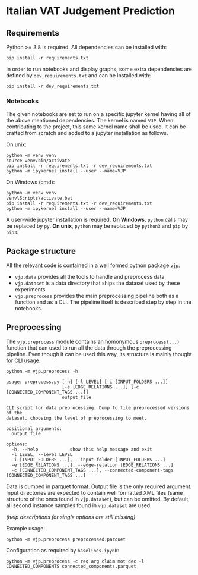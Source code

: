 # Italian VAT Judgement Prediction
## Requirements
Python >= 3.8 is required. All dependencies can be installed with:
```
pip install -r requirements.txt
```

In order to run notebooks and display graphs, some extra dependencies are defined by `dev_requirements.txt` and can be installed with:
```
pip install -r dev_requirements.txt
```

### Notebooks
The given notebooks are set to run on a specific jupyter kernel having all of the above mentioned dependencies. The kernel is named `VJP`. When contributing to the project, this same kernel name shall be used. It can be crafted from scratch and added to a jupyter installation as follows.

On unix:
```
python -m venv venv
source venv/bin/activate
pip install -r requirements.txt -r dev_requirements.txt
python -m ipykernel install --user --name=VJP
```

On Windows (cmd):
```
python -m venv venv
venv\Scripts\activate.bat
pip install -r requirements.txt -r dev_requirements.txt
python -m ipykernel install --user --name=VJP
```

A user-wide jupyter installation is required. **On Windows**, `python` calls may be replaced by `py`. **On unix**, `python` may be replaced by `python3` and `pip` by `pip3`.

## Package structure
All the relevant code is contained in a well formed python package `vjp`:
* `vjp.data` provides all the tools to handle and preprocess data
* `vjp.dataset` is a data directory that ships the dataset used by these experiments
* `vjp.preprocess` provides the main preprocessing pipeline both as a function and as a CLI. The pipeline itself is described step by step in the notebooks.

## Preprocessing
The `vjp.preprocess` module contains an homonymous `preprocess(...)` function that can used to run all the data through the preprocessing pipeline. Even though it can be used this way, its structure is mainly thought for CLI usage.

```
python -m vjp.preprocess -h
```

```
usage: preprocess.py [-h] [-l LEVEL] [-i [INPUT_FOLDERS ...]]
                     [-e [EDGE_RELATIONS ...]] [-c [CONNECTED_COMPONENT_TAGS ...]]
                     output_file

CLI script for data preprocessing. Dump to file preprocessed versions of the
dataset, choosing the level of preprocessing to meet.

positional arguments:
  output_file

options:
  -h, --help            show this help message and exit
  -l LEVEL, --level LEVEL
  -i [INPUT_FOLDERS ...], --input-folder [INPUT_FOLDERS ...]
  -e [EDGE_RELATIONS ...], --edge-relation [EDGE_RELATIONS ...]
  -c [CONNECTED_COMPONENT_TAGS ...], --connected-component-tags [CONNECTED_COMPONENT_TAGS ...]
```
Data is dumped in parquet format. Output file is the only required argument. Input directories are expected to contain well formatted XML files (same structure of the ones found in `vjp.dataset`), but can be omitted. By default, all second instance samples found in `vjp.dataset` are used.

*(help descriptions for single options are still missing)*

Example usage:
```
python -m vjp.preprocess preprocessed.parquet
```

Configuration as required by `baselines.ipynb`:
```
python -m vjp.preprocess -c req arg claim mot dec -l CONNECTED_COMPONENTS connected_components.parquet
```
